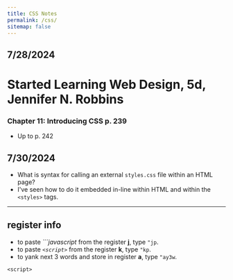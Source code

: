 ```yaml
---
title: CSS Notes
permalink: /css/
sitemap: false
---
```



## 7/28/2024
# Started Learning Web Design, 5d, Jennifer N. Robbins
### Chapter 11: Introducing CSS p. 239
* Up to p. 242

## 7/30/2024
* What is syntax for calling an external `styles.css` file within an HTML page?
* I've seen how to do it embedded in-line within HTML and within the `<styles>` tags.

***

## register info
* to paste *```javascript* from the register **j**, type `"jp`.
* to paste *`<script>`* from the register **k**, type `"kp`.
* to yank next 3 words and store in register **a**, type `"ay3w`.

`<script>`
